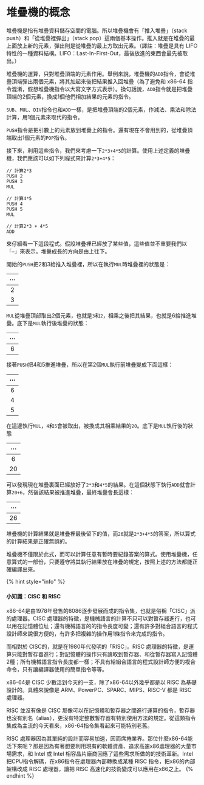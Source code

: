 # 堆疊機的概念

堆疊機是指有堆疊資料儲存空間的電腦。所以堆疊機會有「推入堆疊」（stack push）和「從堆疊裡彈出」（stack pop）這兩個基本操作。推入就是在堆疊的最上面放上新的元素，彈出則是從堆疊的最上方取出元素。（譯註：堆疊是具有 LIFO 特性的一種資料結構。LIFO：Last-In-First-Out，最後放進的東西會最先被取出。）

堆疊機的運算，只對堆疊頂端的元素作用。舉例來說，堆疊機的`ADD`指令，會從堆疊頂端彈出兩個元素，將其加起來後把結果推入回堆疊（為了避免和 x86-64 指令混淆，假想堆疊機指令以大寫文字方式表示）。換句話說，`ADD`指令就是把堆疊頂端的2個元素，換成1個他們相加結果的元素的指令。

`SUB`、`MUL`、`DIV`指令也和`ADD`一樣，是把堆疊頂端的2個元素，作減法、乘法和除法計算，用1個元素來取代的指令。

`PUSH`指令是把引數上的元素放到堆疊上的指令。還有現在不會用到的，從堆疊頂端取出1個元素的`POP`指令。

接下來，利用這些指令，我們來考慮一下`2*3+4*5`的計算。使用上述定義的堆疊機，我們應該可以如下列程式來計算`2*3+4*5`：

```text
// 計算2*3
PUSH 2
PUSH 3
MUL

// 計算4*5
PUSH 4
PUSH 5
MUL

// 計算2*3 + 4*5
ADD
```

來仔細看一下這段程式。假設堆疊裡已經放了某些值，這些值並不重要我們以「`⋯`」來表示。堆疊成長的方向是由上往下。

開始的`PUSH`把2和3給推入堆疊裡，所以在執行`MUL`時堆疊裡的狀態是：

| ⋯ |
| :---: |
| 2 |
| 3 |

`MUL`從堆疊頂部取出2個元素，也就是`3`和`2`，相乘之後把其結果，也就是6給推進堆疊。底下是`MUL`執行後堆疊的狀態：

| ⋯ |
| :---: |
| 6 |

接著`PUSH`把4和5推進堆疊，所以在第2個`MUL`執行前堆疊變成下面這樣：

| ⋯ |
| :---: |
| 6 |
| 4 |
| 5 |

在這邊執行`MUL`，`4`和`5`會被取出，被換成其相乘結果的`20`。底下是`MUL`執行後的狀態

| ⋯ |
| :---: |
| 6 |
| 20 |

可以發現現在堆疊裏面已經放好了`2*3`和`4*5`的結果。在這個狀態下執行`ADD`就會計算`20+6`，然後該結果被推進堆疊，最終堆疊會長這樣：

| ⋯ |
| :---: |
| 26 |

堆疊機的計算結果就是堆疊裡最後留下的值，而`26`就是`2*3+4*5`的答案，所以算式的計算結果是正確無誤的。

堆疊機不僅限於此式，而可以計算任意有暫時要紀錄答案的算式。使用堆疊機，任意算式的一部份，只要遵守將其執行結果放在堆疊的規定，按照上述的方法都能正確編譯出來。

{% hint style="info" %}
#### 小知識：CISC 和 RISC

x86-64是由1978年發售的8086逐步發展而成的指令集，也就是俗稱「CISC」派的處理器。CISC 處理器的特徵，是機械語言的計算不只可以對暫存器進行，也可以用在記憶體位址；還有機械語言的的指令長度可變；還有許多對組合語言的程式設計師來說很方便的，有許多把複雜的操作用1條指令來完成的指令。

而相對於 CISC的，就是在1980年代發明的「RISC」。RISC 處理器的特徵，是運算只能對暫存器進行；對記憶體的操作只有讀取到暫存器、和從暫存器寫入記憶體2種；所有機械語言指令長度都一樣；不具有給組合語言的程式設計師方便的複合命令，只有讓編譯器使用的簡單指令等等。

x86-64是 CISC 少數活到今天的一支，除了x86-64以外幾乎都是以 RISC 為基礎設計的。具體來說像是 ARM、PowerPC、SPARC、MIPS、RISC-V 都是 RISC 處理器。

RISC 並沒有像是 CISC 那像可以在記憶體和暫存器之間進行運算的指令，暫存器也沒有別名（alias），更沒有特定整數暫存器有特別使用方法的規定。從這類指令集成為主流的今天看來，x86-64指令集看起來可能特別老舊。

RISC 處理器因為其單純的設計而容易加速，因而席捲業界。那位什麼x86-64能活下來呢？那是因為有著想要利用現有的軟體資產、追求高速x86處理器的大量市場需求，和 Intel 或 Intel 相容晶片廠商回應了這些需求所做的的技術革新。Intel 把CPU指令解碼，在x86指令在處理器內部轉換成某種 RISC 指令，把x86的內部架構改成 RISC 處理器，讓把 RISC 高速化的技術變成可以應用在x86之上。
{% endhint %}

